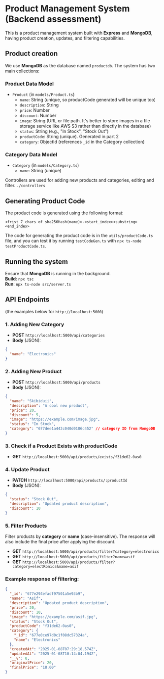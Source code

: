 # Product Management System (Backend assessment)

This is a product management system built with **Express** and **MongoDB**, having product creation, updates, and filtering capabilities.


## Product creation
We use **MongoDB** as the database named `productdb`. The system has two main collections:

### Product Data Model

- `Product` (in `models/Product.ts`)
  - `name`: String (unique, so productCode generated will be unique too)
  - `description`: String
  - `price`: Number
  - `discount`: Number
  - `image`: String (URL or file path. It's better to store images in a file storage service like AWS S3 rather than directly in the database)
  - `status`: String (e.g., "In Stock", "Stock Out")
  - `productCode`: String (unique). Generated in part 2
  - `category`: ObjectId (references `_id` in the Category collection)
  
### Category Data Model

- `Category` (in `models/Category.ts`)
  - `name`: String (unique)

Controllers are used for adding new products and categories, editing and filter. `./controllers`

## Generating Product Code

The product code is generated using the following format:

```
<frist 7 chars of sha256Hash(name)>-<start_index><substring><end_index>
```
The code for generating the product code is in the `utils/productCode.ts` file, and you can test it by running `testCodeGen.ts` with `npx ts-node testProductCode.ts`. 

## Running the system
Ensure that **MongoDB** is running in the background.\
**Build**: `npx tsc`\
**Run**: `npx ts-node src/server.ts`

## API Endpoints
(the examples below for `http://localhost:5000`)

### 1. Adding New Category

- **POST** `http://localhost:5000/api/categories`
- **Body** (JSON):

```json
{
  "name": "Electronics"
}
```

### 2. Adding New Product

- **POST** `http://localhost:5000/api/products`
- **Body** (JSON):

```json
{
  "name": "Skibiduii",
  "description": "A cool new product",
  "price": 20,
  "discount": 5,
  "image": "https://example.com/image.jpg",
  "status": "In Stock",
  "category": "677dee1a442c040d0186c452" // category ID from MongoDB
}
```

### 3. Check if a Product Exists with productCode

- **GET** `http://localhost:5000/api/products/exists/f31de62-0as0`


### 4. Update Product

- **PATCH** `http://localhost:5000/api/products/:productId`
- **Body** (JSON):

```json
{
  "status": "Stock Out",
  "description": "Updated product description",
  "discount": 10
}
```

### 5. Filter Products

Filter products by **category** or **name** (case-insensitive). The response will also include the final price after applying the discount.

- **GET** `http://localhost:5000/api/products/filter?category=electronics`
- **GET** `http://localhost:5000/api/products/filter?name=asif`
- **GET** `http://localhost:5000/api/products/filter?category=electRonics&name=asif`

### Example response of filtering:

```json
{
  "_id": "677e294efadf97501a5e93b9",
  "name": "Asif",
  "description": "Updated product description",
  "price": 20,
  "discount": 10,
  "image": "https://example.com/asif.jpg",
  "status": "Stock Out",
  "productCode": "f31de62-0as0",
  "category": {
    "_id": "677e0ce97d0c1f08dc57324a",
    "name": "Electronics"
  },
  "createdAt": "2025-01-08T07:29:18.574Z",
  "updatedAt": "2025-01-08T10:14:04.194Z",
  "__v": 0,
  "originalPrice": 20,
  "finalPrice": "18.00"
}
```
